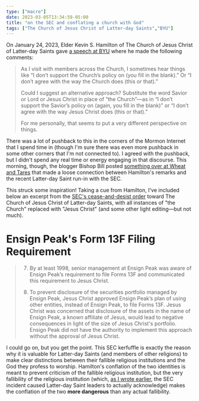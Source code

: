 ```yaml
---
type: ["macro"]
date: 2023-03-05T13:34:59-05:00
title: "on the SEC and conflating a church with God"
tags: ["The Church of Jesus Christ of Latter-day Saints","BYU"]
---
```

On January 24, 2023, Elder Kevin S. Hamilton of The Church of Jesus Christ of Latter-day Saints gave [a speech at BYU](https://speeches.byu.edu/talks/kevin-s-hamilton/why-a-church/) where he made the following comments: 

> As I visit with members across the Church, I sometimes hear things like “I don’t support the Church’s policy on (you fill in the blank).” Or “I don’t agree with the way the Church does (this or that).”
> 
> Could I suggest an alternative approach? Substitute the word Savior or Lord or Jesus Christ in place of “the Church”—as in “I don’t support the Savior’s policy on (again, you fill in the blank)” or “I don’t agree with the way Jesus Christ does (this or that).”
> 
> For me personally, that seems to put a very different perspective on things.

There was a lot of pushback to this in the corners of the Mormon Internet that I spend time in (though I'm sure there was even more pushback in some other corners that I'm not connected to). I agreed with the pushback, but I didn't spend any real time or energy engaging in that discourse. This morning, though, the blogger Bishop Bill posted [something over at Wheat and Tares](https://wheatandtares.org/2023/03/05/i-regret-mistakes-were-made-in-this-post-i-consider-the-matter-closed/) that made a loose connection between Hamilton's remarks and the recent Latter-day Saint run-in with the SEC. 

This struck some inspiration! Taking a cue from Hamilton, I've included below an excerpt from the [SEC's cease-and-desist order](https://www.scribd.com/document/627528660/SEC-cease-and-desist-order#) toward The Church of Jesus Christ of Latter-day Saints, with all instances of "the Church" replaced with "Jesus Christ" (and some other light editing—but not much).

# Ensign Peak's Form 13F Filing Requirement

> 7. By at least 1998, senior management at Ensign Peak was aware of Ensign Peak’s requirement to file Forms 13F and communicated this requirement to Jesus Christ.
> 
> 8. To prevent disclosure of the securities portfolio managed by Ensign Peak, Jesus Christ approved Ensign Peak’s plan of using other entities, instead of Ensign Peak, to file Forms 13F. Jesus Christ was concerned that disclosure of the assets in the name of Ensign Peak, a known affiliate of Jesus, would lead to negative consequences in light of the size of Jesus Christ's portfolio. Ensign Peak did not have the authority to implement this approach without the approval of Jesus Christ.

I could go on, but you get the point. This SEC kerfuffle is exactly the reason why it is valuable for Latter-day Saints (and members of other religions) to make clear distinctions between their fallible religious institutions and the God they profess to worship. Hamilton's conflation of the two identities is meant to prevent criticism of the fallible religious institution, but the very fallibility of the religious institution (which, [as I wrote earlier](https://spencergreenhalgh.com/communities/a-surprising-non-apology/), the SEC incident caused Latter-day Saint leaders to actually acknowledge) makes the conflation of the two **more dangerous** than any actual fallibility.
